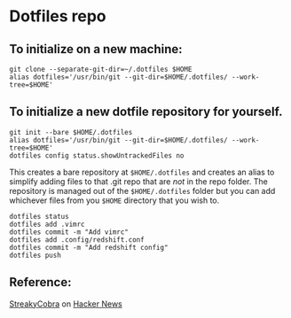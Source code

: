 # Dotfiles repo


## To initialize on a new machine:

```
git clone --separate-git-dir=~/.dotfiles $HOME
alias dotfiles='/usr/bin/git --git-dir=$HOME/.dotfiles/ --work-tree=$HOME'
```

## To initialize a new dotfile repository for yourself.

```
git init --bare $HOME/.dotfiles
alias dotfiles='/usr/bin/git --git-dir=$HOME/.dotfiles/ --work-tree=$HOME'
dotfiles config status.showUntrackedFiles no
```

This creates a bare repository at `$HOME/.dotfiles` and creates an alias to simplify adding files to that .git repo that are _not_ in the repo folder.
The repository is managed out of the `$HOME/.dotfiles` folder but you can add whichever files from you `$HOME` directory that you wish to.

```
dotfiles status
dotfiles add .vimrc
dotfiles commit -m "Add vimrc"
dotfiles add .config/redshift.conf
dotfiles commit -m "Add redshift config"
dotfiles push
```

## Reference:

[StreakyCobra](https://news.ycombinator.com/user?id=StreakyCobra) on [Hacker News](https://news.ycombinator.com/item?id=11071754)
